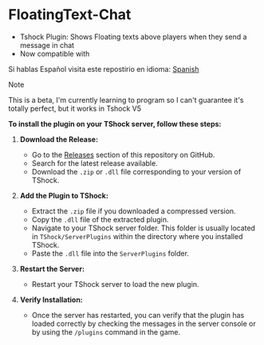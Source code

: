 # FloatingText-Chat
- Tshock Plugin: Shows Floating texts above players when they send a message in chat
- Now compatible with 

Si hablas Español visita este repostirio en idioma: [Spanish](https://github.com/itsFrankV22/FloatingText-Chat/blob/main/README_SPANISH.md)


> [!NOTE]
> This is a beta, I'm currently learning to program so I can't guarantee it's totally perfect, but it works in Tshock V5


**To install the plugin on your TShock server, follow these steps:**

1. **Download the Release:**
   - Go to the [Releases](https://github.com/itsFrankV22/FloatingText-Chat/releases/) section of this repository on GitHub.
   - Search for the latest release available.
   - Download the `.zip` or `.dll` file corresponding to your version of TShock.

2. **Add the Plugin to TShock:**
   - Extract the `.zip` file if you downloaded a compressed version.
   - Copy the `.dll` file of the extracted plugin.
   - Navigate to your TShock server folder. This folder is usually located in `TShock/ServerPlugins` within the directory where you installed TShock.
   - Paste the `.dll` file into the `ServerPlugins` folder.

3. **Restart the Server:**
   - Restart your TShock server to load the new plugin.

4. **Verify Installation:**
   - Once the server has restarted, you can verify that the plugin has loaded correctly by checking the messages in the server console or by using the `/plugins` command in the game.
